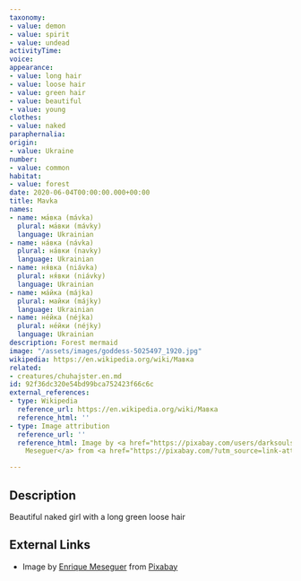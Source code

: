 ```yaml
---
taxonomy:
- value: demon
- value: spirit
- value: undead
activityTime: 
voice: 
appearance:
- value: long hair
- value: loose hair
- value: green hair
- value: beautiful
- value: young
clothes:
- value: naked
paraphernalia: 
origin:
- value: Ukraine
number:
- value: common
habitat:
- value: forest
date: 2020-06-04T00:00:00.000+00:00
title: Mavka
names:
- name: ма́вка (mávka)
  plural: ма́вки (mávky)
  language: Ukrainian
- name: на́вка (návka)
  plural: на́вки (navky)
  language: Ukrainian
- name: ня́вка (niávka)
  plural: ня́вки (niávky)
  language: Ukrainian
- name: ма́йка (májka)
  plural: майки (májky)
  language: Ukrainian
- name: не́йка (néjka)
  plural: не́йки (néjky)
  language: Ukrainian
description: Forest mermaid
image: "/assets/images/goddess-5025497_1920.jpg"
wikipedia: https://en.wikipedia.org/wiki/Мавка
related:
- creatures/chuhajster.en.md
id: 92f36dc320e54bd99bca752423f66c6c
external_references:
- type: Wikipedia
  reference_url: https://en.wikipedia.org/wiki/Мавка
  reference_html: ''
- type: Image attribution
  reference_url: ''
  reference_html: Image by <a href="https://pixabay.com/users/darksouls1-2189876/?utm_source=link-attribution&utm_medium=referral&utm_campaign=image&utm_content=5025497">Enrique
    Meseguer</a> from <a href="https://pixabay.com/?utm_source=link-attribution&utm_medium=referral&utm_campaign=image&utm_content=5025497">Pixabay</a>

---
```

## Description

Beautiful naked girl with a long green loose hair

## External Links

* Image by <a href="https://pixabay.com/users/darksouls1-2189876/?utm_source=link-attribution&amp;utm_medium=referral&amp;utm_campaign=image&amp;utm_content=5025497">Enrique Meseguer</a> from <a href="https://pixabay.com/?utm_source=link-attribution&amp;utm_medium=referral&amp;utm_campaign=image&amp;utm_content=5025497">Pixabay</a>